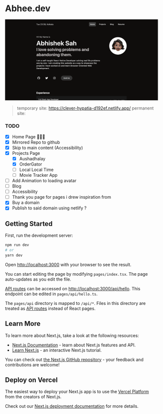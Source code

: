 # Abhee.dev

![landing_page](assets/landing_page.png)

> temporary site: <https://clever-hypatia-d192ef.netlify.app/>
> permanent site:

### TODO

- [x] Home Page 🧑🏽‍💻
- [x] Mirrored Repo to github
- [x] Skip to main content (Accessibility)
- [x] Projects Page
  - [x] Aushadhalay
  - [x] OrderGator
  - [ ] Local Local Time
  - [ ] Movie Tracker App
- [ ] Add Animation to loading avatar
- [ ] Blog
- [ ] Accessibility
- [ ] Thank you page for pages i drew inspiration from
- [x] Buy a domain
- [x] Publish to said domain using netlify ?

## Getting Started

First, run the development server:

```bash
npm run dev
# or
yarn dev
```

Open [http://localhost:3000](http://localhost:3000) with your browser to see the result.

You can start editing the page by modifying `pages/index.tsx`. The page auto-updates as you edit the file.

[API routes](https://nextjs.org/docs/api-routes/introduction) can be accessed on [http://localhost:3000/api/hello](http://localhost:3000/api/hello). This endpoint can be edited in `pages/api/hello.ts`.

The `pages/api` directory is mapped to `/api/*`. Files in this directory are treated as [API routes](https://nextjs.org/docs/api-routes/introduction) instead of React pages.

## Learn More

To learn more about Next.js, take a look at the following resources:

- [Next.js Documentation](https://nextjs.org/docs) - learn about Next.js features and API.
- [Learn Next.js](https://nextjs.org/learn) - an interactive Next.js tutorial.

You can check out [the Next.js GitHub repository](https://github.com/vercel/next.js/) - your feedback and contributions are welcome!

## Deploy on Vercel

The easiest way to deploy your Next.js app is to use the [Vercel Platform](https://vercel.com/new?utm_medium=default-template&filter=next.js&utm_source=create-next-app&utm_campaign=create-next-app-readme) from the creators of Next.js.

Check out our [Next.js deployment documentation](https://nextjs.org/docs/deployment) for more details.
